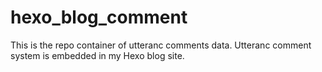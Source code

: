 # hexo_blog_comment
This is the repo container of utteranc comments data. Utteranc comment system is embedded in my Hexo blog site.

